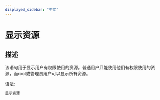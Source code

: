```yaml
---
displayed_sidebar: "中文"
---
```


# 显示资源

## 描述

该语句用于显示用户有权限使用的资源。普通用户只能使用他们有权限使用的资源，而root或管理员用户可以显示所有资源。

语法:

```sql
显示资源
```
